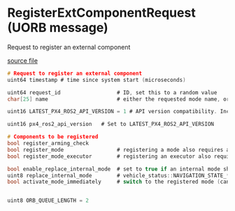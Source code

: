 # RegisterExtComponentRequest (UORB message)

Request to register an external component

[source file](https://github.com/PX4/PX4-Autopilot/blob/release/1.15/msg/RegisterExtComponentRequest.msg)

```c
# Request to register an external component
uint64 timestamp # time since system start (microseconds)

uint64 request_id                  # ID, set this to a random value
char[25] name                      # either the requested mode name, or component name

uint16 LATEST_PX4_ROS2_API_VERSION = 1 # API version compatibility. Increase this on a breaking semantic change. Changes to any message field are detected separately and do not require an API version change.

uint16 px4_ros2_api_version   # Set to LATEST_PX4_ROS2_API_VERSION

# Components to be registered
bool register_arming_check
bool register_mode                 # registering a mode also requires arming_check to be set
bool register_mode_executor        # registering an executor also requires a mode to be registered (which is the owned mode by the executor)

bool enable_replace_internal_mode  # set to true if an internal mode should be replaced
uint8 replace_internal_mode        # vehicle_status::NAVIGATION_STATE_*
bool activate_mode_immediately     # switch to the registered mode (can only be set in combination with an executor)


uint8 ORB_QUEUE_LENGTH = 2

```
